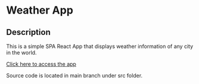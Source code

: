 # Weather App

## Description
This is a simple SPA React App that displays weather information of any city in the world.

[Click here to access the app](https://peterpileta.github.io/Weather-App/)

Source code is located in main branch under src folder.
